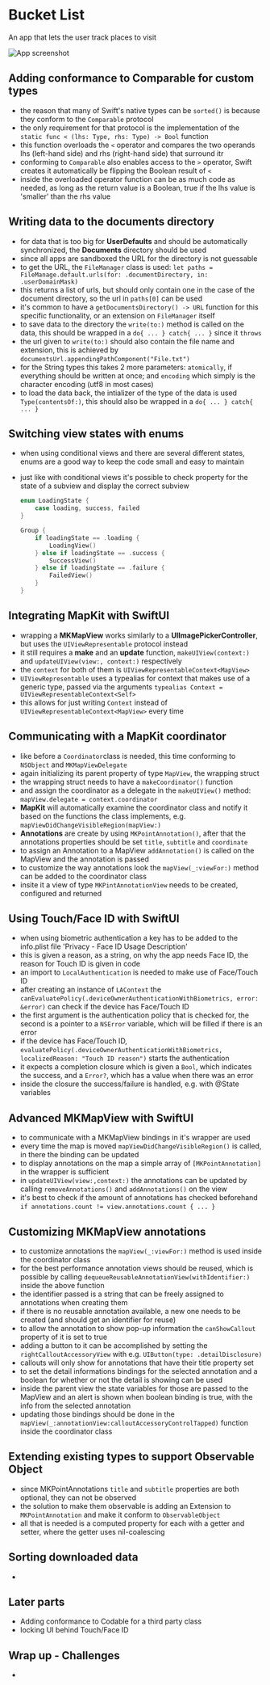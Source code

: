 # Bucket List 
An app that lets the user track places to visit

![App screenshot](PROJECT_NAME.png)


## Adding conformance to Comparable for custom types
- the reason that many of Swift's native types can be `sorted()` is because they conform to the `Comparable` protocol
- the only requirement for that protocol is the implementation of the `static func < (lhs: Type, rhs: Type) -> Bool` function
- this function overloads the `<` operator and  compares the two operands lhs (left-hand side) and rhs (right-hand side) that surround itr
- conforming to `Comparable` also enables access to the `>` operator, Swift creates it automatically be flipping the Boolean result of `<`
- inside the overloaded operator function can be as much code as needed, as long as the return value is a Boolean, true if the lhs value is 'smaller' than the rhs value

## Writing data to the documents directory
- for data that is too big for __UserDefaults__ and should be automatically synchronized, the **Documents** directory should be used
- since all apps are sandboxed the URL for the directory is not guessable
- to get the URL, the `FileManager` class is used: `let paths = FileManage.default.urls(for: .documentDirectory, in: .userDomainMask)`
- this returns a list of urls, but should only contain one in the case of the document directory, so the url in `paths[0]` can be used
- it's common to have a `getDocumentsDirectory() -> URL` function for this specific functionality, or an extension on `FileManager` itself
- to save data to the directory the `write(to:)` method is called on the data, this should be wrapped in a `do{ ... } catch{ ... }` since it `throws`
- the url given to `write(to:)` should also contain the file name and extension, this is achieved by `documentsUrl.appendingPathComponent("File.txt")`
- for the String types this takes 2 more parameters: `atomically`, if everything should be written at once; and `encoding` which simply is the character encoding (utf8 in most cases)
- to load the data back, the intializer of the type of the data is used `Type(contentsOf:)`, this should also be wrapped in a `do{ ... } catch{ ... }`

## Switching view states with enums
- when using conditional views and there are several different states, enums are a good way to keep the code small and easy to maintain
- just like with conditional views it's possible to check property for the state of a subview and display the correct subview

    ```swift
    enum LoadingState {
        case loading, success, failed
    }
    ```

    ```swift
    Group {
        if loadingState == .loading {
            LoadingView()
        } else if loadingState == .success {
            SuccessView()
        } else if loadingState == .failure {
            FailedView()
        }
    }
    ```

## Integrating MapKit with SwiftUI
- wrapping a **MKMapView** works similarly to a __UIImagePickerController__, but uses the `UIViewRepresentable` protocol instead
- it still requires a __make__ and an __update__ function, `makeUIView(context:)` and `updateUIView(view:, context:)` respectively
- the `context` for both of them is `UIViewRepresentableContext<MapView>`
- `UIViewRepresentable` uses a typealias for context that makes use of a generic type, passed via the arguments `typealias Context = UIViewRepresentableContext<Self>`
- this allows for just writing `Context` instead of `UIViewRepresentableContext<MapView>` every time

## Communicating with a MapKit coordinator
- like before a `Coordinator`class is needed, this time conforming to `NSObject` and `MKMapViewDelegate`
- again initializing its parent property of type `MapView`, the wrapping struct
- the wrapping struct needs to have a `makeCoordinator()` function
- and assign the coordinator as a delegate in the `makeUIView()` method: `mapView.delegate = context.coordinator`
- **MapKit** will automatically examine the coordinator class and notify it based on the functions the class implements, e.g. `mapViewDidChangeVisibleRegion(mapView:)`
- **Annotations** are create by using `MKPointAnnotation()`, after that the annotations properties should be set `title`, `subtitle` and `coordinate`
- to assign an Annotation to a MapView `addAnnotation()` is called on the MapView and the annotation is passed
- to customize the way annotations look the `mapView(_:viewFor:)` method can be added to the coordinator class
- insite it a view of type `MKPintAnnotationView` needs to be created, configured and returned

## Using Touch/Face ID with SwiftUI
- when using biometric authentication a key has to be added to the info.plist file 'Privacy - Face ID Usage Description'
- this is given a reason, as a string, on why the app needs Face ID, the reason for Touch ID is given in code
- an import to `LocalAuthentication` is needed to make use of Face/Touch ID
- after creating an instance of `LAContext` the `canEvaluatePolicy(.deviceOwnerAuthenticationWithBiometrics, error: &error)` can check if the device has Face/Touch ID
- the first argument is the authentication policy that is checked for, the second is a pointer to a `NSError` variable, which will be filled if there is an error
- if the device has Face/Touch ID, `evaluatePolicy(.deviceOwnerAuthenticationWithBiometrics, localizedReason: "Touch ID reason")` starts the authentication
- it expects a completion closure which is given a `Bool`, which indicates the success, and a `Error?`, which has a value when there was an error
- inside the closure the success/failure is handled, e.g. with @State variables

## Advanced MKMapView with SwiftUI
- to communicate with a MKMapView bindings in it's wrapper are used
- every time the map is moved `mapViewDidChangeVisibleRegion()` is called, in there the binding can be updated
- to display annotations on the map a simple array of `[MKPointAnnotation]` in the wrapper is sufficient
- in `updateUIView(view:,context:)` the annotations can be updated by calling `removeAnnotations()` and `addAnnotations()` on the view
- it's best to check if the amount of annotations has checked beforehand `if annotations.count != view.annotations.count { ... }`

## Customizing MKMapView annotations
- to customize annotations the `mapView(_:viewFor:)` method is used inside the coordinator class
- for the best performance annotation views should be reused, which is possible by calling `dequeueReusableAnnotationView(withIdentifier:)` inside the above function
- the identifier passed is a string that can be freely assigned to annotations when creating them
- if there is no reusable annotation available, a new one needs to be created (and should get an identifier for reuse)
- to allow the annotation to show pop-up information the `canShowCallout` property of it is set to true
- adding a button to it can be accomplished by setting the `rightCalloutAccessoryView` with e.g. `UIButton(type: .detailDisclosure)`
- callouts will only show for annotations that have their title property set
- to set the detail informations bindings for the selected annotation and a boolean for whether or not the detail is showing can be used
- inside the parent view the state variables for those are passed to the MapView and an alert is shown when boolean binding is true, with the info from the selected annotation
- updating those bindings should be done in the `mapView(_:annotationView:calloutAccessoryControlTapped)` function inside the coordinator class

## Extending existing types to support Observable Object
- since MKPointAnnotations `title` and `subtitle` properties are both optional, they can not be observed
- the solution to make them observable is adding an Extension to `MKPointAnnotation` and make it conform to `ObservableObject`
- all that is needed is a computed property for each with a getter and setter, where the getter uses nil-coalescing

## Sorting downloaded data
- 

## Later parts
 - Adding conformance to Codable for a third party class
 - locking UI behind Touch/Face ID

## Wrap up - Challenges
- 
